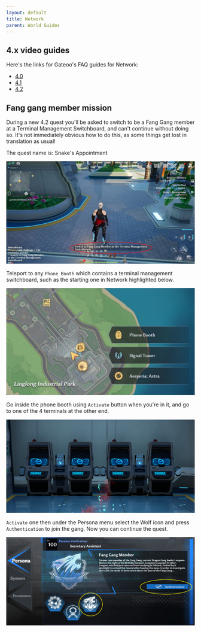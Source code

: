```yaml
---
layout: default
title: Network
parent: World Guides
---
```


## 4.x video guides

Here's the links for Gateoo's FAQ guides for Network:

- [4.0](https://www.youtube.com/watch?v=K-1yZqLyKHU)
- [4.1](https://www.youtube.com/watch?v=GoB6GxdDjqE)
- [4.2](https://www.youtube.com/watch?v=MLGFj3HGFnE)

## Fang gang member mission

During a new 4.2 quest you'll be asked to switch to be a Fang Gang member at a Terminal Management Switchboard, and can't continue without doing so. It's not immediately obvious how to do this, as some things get lost in translation as usual!

The quest name is: Snake's Appointment

![](images/fang_gang_member_prompt.jpg)

Teleport to any `Phone Booth` which contains a terminal management switchboard, such as the starting one in Network highlighted below.

![](images/phone_booth.png)

Go inside the phone booth using `Activate` button when you're in it, and go to one of the 4 terminals at the other end.

![](images/terminal_management_switchboard.png)

`Activate` one then under the Persona menu select the Wolf icon and press `Authentication` to join the gang. Now you can continue the quest.

![](images/fang_gang_authentication.png)
